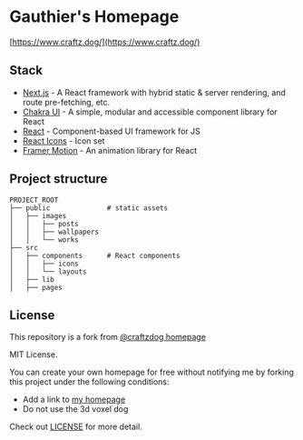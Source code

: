# Gauthier's Homepage

[https://www.craftz.dog/](https://www.craftz.dog/)

## Stack

- [Next.js](https://nextjs.org/) - A React framework with hybrid static & server rendering, and route pre-fetching, etc.
- [Chakra UI](https://chakra-ui.com/) - A simple, modular and accessible component library for React
- [React](https://reactjs.org/) - Component-based UI framework for JS
- [React Icons](https://react-icons.github.io/react-icons/) - Icon set
- [Framer Motion](https://www.framer.com/motion/) - An animation library for React

## Project structure

```
PROJECT_ROOT
├── public              # static assets
│   ├── images
│   │   ├── posts
│   │   ├── wallpapers
│   │   └── works
├── src
│   ├── components      # React components
│   │   ├── icons
│   │   └── layouts
│   ├── lib
│   ├── pages
```

## License

This repository is a fork from [@craftzdog homepage](https://github.com/craftzdog/craftzdog-homepage)

MIT License.

You can create your own homepage for free without notifying me by forking this project under the following conditions:

- Add a link to [my homepage](https://www.craftz.dog/)
- Do not use the 3d voxel dog

Check out [LICENSE](./LICENSE) for more detail.
